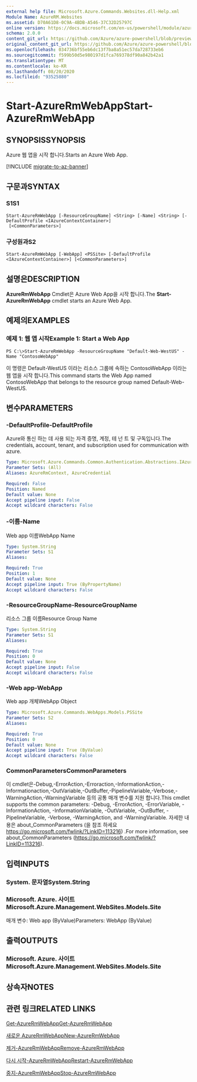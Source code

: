 ```yaml
---
external help file: Microsoft.Azure.Commands.Websites.dll-Help.xml
Module Name: AzureRM.Websites
ms.assetid: D70A61D8-0C9A-4BDB-A546-37C32D25797C
online version: https://docs.microsoft.com/en-us/powershell/module/azurerm.websites/start-azurermwebapp
schema: 2.0.0
content_git_url: https://github.com/Azure/azure-powershell/blob/preview/src/ResourceManager/Websites/Commands.Websites/help/Start-AzureRmWebApp.md
original_content_git_url: https://github.com/Azure/azure-powershell/blob/preview/src/ResourceManager/Websites/Commands.Websites/help/Start-AzureRmWebApp.md
ms.openlocfilehash: 034736bf55eb6dc13f7ba8a51ec57da728733eb6
ms.sourcegitcommit: f599b50d5e980197d1fca769378df90a842b42a1
ms.translationtype: MT
ms.contentlocale: ko-KR
ms.lasthandoff: 08/20/2020
ms.locfileid: "93525880"
---
```

# <span data-ttu-id="4de4e-101">Start-AzureRmWebApp</span><span class="sxs-lookup"><span data-stu-id="4de4e-101">Start-AzureRmWebApp</span></span>

## <span data-ttu-id="4de4e-102">SYNOPSIS</span><span class="sxs-lookup"><span data-stu-id="4de4e-102">SYNOPSIS</span></span>
<span data-ttu-id="4de4e-103">Azure 웹 앱을 시작 합니다.</span><span class="sxs-lookup"><span data-stu-id="4de4e-103">Starts an Azure Web App.</span></span>

[!INCLUDE [migrate-to-az-banner](../../includes/migrate-to-az-banner.md)]

## <span data-ttu-id="4de4e-104">구문과</span><span class="sxs-lookup"><span data-stu-id="4de4e-104">SYNTAX</span></span>

### <span data-ttu-id="4de4e-105">S1</span><span class="sxs-lookup"><span data-stu-id="4de4e-105">S1</span></span>
```
Start-AzureRmWebApp [-ResourceGroupName] <String> [-Name] <String> [-DefaultProfile <IAzureContextContainer>]
 [<CommonParameters>]
```

### <span data-ttu-id="4de4e-106">구성원과</span><span class="sxs-lookup"><span data-stu-id="4de4e-106">S2</span></span>
```
Start-AzureRmWebApp [-WebApp] <PSSite> [-DefaultProfile <IAzureContextContainer>] [<CommonParameters>]
```

## <span data-ttu-id="4de4e-107">설명은</span><span class="sxs-lookup"><span data-stu-id="4de4e-107">DESCRIPTION</span></span>
<span data-ttu-id="4de4e-108">**AzureRmWebApp** Cmdlet은 Azure Web App을 시작 합니다.</span><span class="sxs-lookup"><span data-stu-id="4de4e-108">The **Start-AzureRmWebApp** cmdlet starts an Azure Web App.</span></span>

## <span data-ttu-id="4de4e-109">예제의</span><span class="sxs-lookup"><span data-stu-id="4de4e-109">EXAMPLES</span></span>

### <span data-ttu-id="4de4e-110">예제 1: 웹 앱 시작</span><span class="sxs-lookup"><span data-stu-id="4de4e-110">Example 1: Start a Web App</span></span>
```
PS C:\>Start-AzureRmWebApp -ResourceGroupName "Default-Web-WestUS" -Name "ContosoWebApp"
```

<span data-ttu-id="4de4e-111">이 명령은 Default-WestUS 이라는 리소스 그룹에 속하는 ContosoWebApp 이라는 웹 앱을 시작 합니다.</span><span class="sxs-lookup"><span data-stu-id="4de4e-111">This command starts the Web App named ContosoWebApp that belongs to the resource group named Default-Web-WestUS.</span></span>

## <span data-ttu-id="4de4e-112">변수</span><span class="sxs-lookup"><span data-stu-id="4de4e-112">PARAMETERS</span></span>

### <span data-ttu-id="4de4e-113">-DefaultProfile</span><span class="sxs-lookup"><span data-stu-id="4de4e-113">-DefaultProfile</span></span>
<span data-ttu-id="4de4e-114">Azure와 통신 하는 데 사용 되는 자격 증명, 계정, 테 넌 트 및 구독입니다.</span><span class="sxs-lookup"><span data-stu-id="4de4e-114">The credentials, account, tenant, and subscription used for communication with azure.</span></span>

```yaml
Type: Microsoft.Azure.Commands.Common.Authentication.Abstractions.IAzureContextContainer
Parameter Sets: (All)
Aliases: AzureRmContext, AzureCredential

Required: False
Position: Named
Default value: None
Accept pipeline input: False
Accept wildcard characters: False
```

### <span data-ttu-id="4de4e-115">-이름</span><span class="sxs-lookup"><span data-stu-id="4de4e-115">-Name</span></span>
<span data-ttu-id="4de4e-116">Web app 이름</span><span class="sxs-lookup"><span data-stu-id="4de4e-116">WebApp Name</span></span>

```yaml
Type: System.String
Parameter Sets: S1
Aliases:

Required: True
Position: 1
Default value: None
Accept pipeline input: True (ByPropertyName)
Accept wildcard characters: False
```

### <span data-ttu-id="4de4e-117">-ResourceGroupName</span><span class="sxs-lookup"><span data-stu-id="4de4e-117">-ResourceGroupName</span></span>
<span data-ttu-id="4de4e-118">리소스 그룹 이름</span><span class="sxs-lookup"><span data-stu-id="4de4e-118">Resource Group Name</span></span>

```yaml
Type: System.String
Parameter Sets: S1
Aliases:

Required: True
Position: 0
Default value: None
Accept pipeline input: False
Accept wildcard characters: False
```

### <span data-ttu-id="4de4e-119">-Web app</span><span class="sxs-lookup"><span data-stu-id="4de4e-119">-WebApp</span></span>
<span data-ttu-id="4de4e-120">Web app 개체</span><span class="sxs-lookup"><span data-stu-id="4de4e-120">WebApp Object</span></span>

```yaml
Type: Microsoft.Azure.Commands.WebApps.Models.PSSite
Parameter Sets: S2
Aliases:

Required: True
Position: 0
Default value: None
Accept pipeline input: True (ByValue)
Accept wildcard characters: False
```

### <span data-ttu-id="4de4e-121">CommonParameters</span><span class="sxs-lookup"><span data-stu-id="4de4e-121">CommonParameters</span></span>
<span data-ttu-id="4de4e-122">이 cmdlet은-Debug,-ErrorAction,-Erroraction,-InformationAction,-Informationaction,-OutVariable,-OutBuffer,-PipelineVariable,-Verbose,-WarningAction,-WarningVariable 등의 공통 매개 변수를 지원 합니다.</span><span class="sxs-lookup"><span data-stu-id="4de4e-122">This cmdlet supports the common parameters: -Debug, -ErrorAction, -ErrorVariable, -InformationAction, -InformationVariable, -OutVariable, -OutBuffer, -PipelineVariable, -Verbose, -WarningAction, and -WarningVariable.</span></span> <span data-ttu-id="4de4e-123">자세한 내용은 about_CommonParameters (을 참조 하세요 https://go.microsoft.com/fwlink/?LinkID=113216) .</span><span class="sxs-lookup"><span data-stu-id="4de4e-123">For more information, see about_CommonParameters (https://go.microsoft.com/fwlink/?LinkID=113216).</span></span>

## <span data-ttu-id="4de4e-124">입력</span><span class="sxs-lookup"><span data-stu-id="4de4e-124">INPUTS</span></span>

### <span data-ttu-id="4de4e-125">System. 문자열</span><span class="sxs-lookup"><span data-stu-id="4de4e-125">System.String</span></span>

### <span data-ttu-id="4de4e-126">Microsoft. Azure. 사이트</span><span class="sxs-lookup"><span data-stu-id="4de4e-126">Microsoft.Azure.Management.WebSites.Models.Site</span></span>
<span data-ttu-id="4de4e-127">매개 변수: Web app (ByValue)</span><span class="sxs-lookup"><span data-stu-id="4de4e-127">Parameters: WebApp (ByValue)</span></span>

## <span data-ttu-id="4de4e-128">출력</span><span class="sxs-lookup"><span data-stu-id="4de4e-128">OUTPUTS</span></span>

### <span data-ttu-id="4de4e-129">Microsoft. Azure. 사이트</span><span class="sxs-lookup"><span data-stu-id="4de4e-129">Microsoft.Azure.Management.WebSites.Models.Site</span></span>

## <span data-ttu-id="4de4e-130">상속자</span><span class="sxs-lookup"><span data-stu-id="4de4e-130">NOTES</span></span>

## <span data-ttu-id="4de4e-131">관련 링크</span><span class="sxs-lookup"><span data-stu-id="4de4e-131">RELATED LINKS</span></span>

[<span data-ttu-id="4de4e-132">Get-AzureRmWebApp</span><span class="sxs-lookup"><span data-stu-id="4de4e-132">Get-AzureRmWebApp</span></span>](./Get-AzureRmWebApp.md)

[<span data-ttu-id="4de4e-133">새로운 AzureRmWebApp</span><span class="sxs-lookup"><span data-stu-id="4de4e-133">New-AzureRmWebApp</span></span>](./New-AzureRmWebApp.md)

[<span data-ttu-id="4de4e-134">제거-AzureRmWebApp</span><span class="sxs-lookup"><span data-stu-id="4de4e-134">Remove-AzureRmWebApp</span></span>](./Remove-AzureRmWebApp.md)

[<span data-ttu-id="4de4e-135">다시 시작-AzureRmWebApp</span><span class="sxs-lookup"><span data-stu-id="4de4e-135">Restart-AzureRmWebApp</span></span>](./Restart-AzureRmWebApp.md)

[<span data-ttu-id="4de4e-136">중지-AzureRmWebApp</span><span class="sxs-lookup"><span data-stu-id="4de4e-136">Stop-AzureRmWebApp</span></span>](./Stop-AzureRmWebApp.md)


